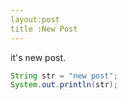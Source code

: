 ```yaml
---
layout:post
title :New Post
---
```


it's new post.

```java 
String str = "new post";
System.out.println(str);
```
